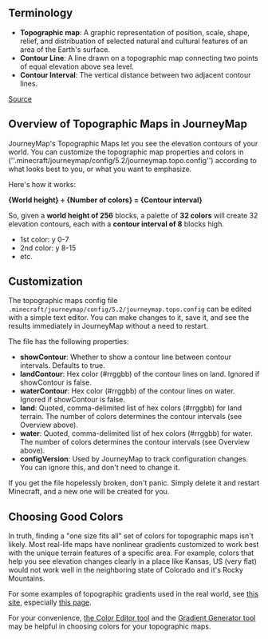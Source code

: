 ## **Terminology**

- **Topographic map**: A graphic representation of position, scale, shape, relief, and distribuation of selected natural and cultural features of an area of the Earth's surface.
- **Contour Line**: A line drawn on a topographic map connecting two points of equal elevation above sea level.
- **Contour Interval**: The vertical distance between two adjacent contour lines.

[Source](https://quizlet.com/16183184/topographic-maps-terms-flash-cards)

## **Overview of Topographic Maps in JourneyMap**

JourneyMap's Topographic Maps let you see the elevation contours of your world.  You can customize the topographic map properties and colors in (''.minecraft/journeymap/config/5.2/journeymap.topo.config'') according to what looks best to you, or what you want to emphasize.  

Here's how it works:

**{World height} ÷ {Number of colors} = {Contour interval}**

So, given a **world height of 256** blocks, a palette of **32 colors** will create 32 elevation contours, each with a **contour interval of 8** blocks high.

- 1st color: y 0-7
- 2nd color: y 8-15
- etc.

## **Customization**

The topographic maps config file `.minecraft/journeymap/config/5.2/journeymap.topo.config` can be edited with a simple text editor.  You can make changes to it, save it, and see the results immediately in JourneyMap without a need to restart.

The file has the following properties:

- **showContour**: Whether to show a contour line between contour intervals.  Defaults to true.
- **landContour**: Hex color (#rrggbb) of the contour lines on land.  Ignored if showContour is false.
- **waterContour**: Hex color (#rrggbb) of the contour lines on water.  Ignored if showContour is false.
- **land**: Quoted, comma-delimited list of hex colors (#rrggbb) for land terrain.  The number of colors determines the contour intervals (see Overview above).
- **water**: Quoted, comma-delimited list of hex colors (#rrggbb) for water.  The number of colors determines the contour intervals (see Overview above).
- **configVersion**: Used by JourneyMap to track configuration changes. You can ignore this, and don't need to change it.

If you get the file hopelessly broken, don't panic.  Simply delete it and restart Minecraft, and a new one will be created for you.

## **Choosing Good Colors**

In truth, finding a "one size fits all" set of colors for topographic maps isn't likely. Most real-life maps have nonlinear gradients customized to work best with the unique terrain features of a specific area.  For example, colors that help you see elevation changes clearly in a place like Kansas, US (very flat) would not work well in the neighboring state of Colorado and it's Rocky Mountains.

For some examples of topographic gradients used in the real world, see [this site](http://soliton.vm.bytemark.co.uk/pub/cpt-city/index.html), especially [this page](http://soliton.vm.bytemark.co.uk/pub/cpt-city/views/topo.html).

For your convenience, [the Color Editor tool](https://jsfiddle.net/techbrew/4vm9as0o/embedded/result/) and the [Gradient Generator tool](https://jsfiddle.net/techbrew/umh423j0/embedded/result/) may be helpful in choosing colors for your topographic maps.
